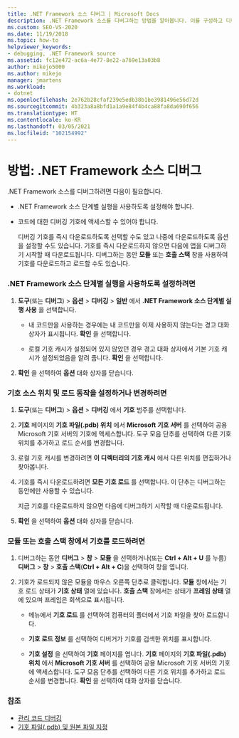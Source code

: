 ```yaml
---
title: .NET Framework 소스 디버그 | Microsoft Docs
description: .NET Framework 소스를 디버그하는 방법을 알아봅니다. 이를 구성하고 디버깅 기호를 다운로드해야 합니다.
ms.custom: SEO-VS-2020
ms.date: 11/19/2018
ms.topic: how-to
helpviewer_keywords:
- debugging, .NET Framework source
ms.assetid: fc12e472-ac6a-4e77-8e22-a769e13a03b8
author: mikejo5000
ms.author: mikejo
manager: jmartens
ms.workload:
- dotnet
ms.openlocfilehash: 2e762b28cfaf239e5edb38b1be3981496e56d72d
ms.sourcegitcommit: 4b323a8a8bfd1a1a9e84f4b4ca88fa8da690f656
ms.translationtype: HT
ms.contentlocale: ko-KR
ms.lasthandoff: 03/05/2021
ms.locfileid: "102154992"
---
```

# <a name="how-to-debug-net-framework-source"></a>방법: .NET Framework 소스 디버그

.NET Framework 소스를 디버그하려면 다음이 필요합니다.

- .NET Framework 소스 단계별 실행을 사용하도록 설정해야 합니다.

- 코드에 대한 디버깅 기호에 액세스할 수 있어야 합니다.

  디버깅 기호를 즉시 다운로드하도록 선택할 수도 있고 나중에 다운로드하도록 옵션을 설정할 수도 있습니다. 기호를 즉시 다운로드하지 않으면 다음에 앱을 디버그하기 시작할 때 다운로드됩니다. 디버그하는 동안 **모듈** 또는 **호출 스택** 창을 사용하여 기호를 다운로드하고 로드할 수도 있습니다.

### <a name="to-enable-stepping-into-net-framework-source"></a>.NET Framework 소스 단계별 실행을 사용하도록 설정하려면

1. **도구**(또는 **디버그**) > **옵션** > **디버깅** > **일반** 에서 **.NET Framework 소스 단계별 실행 사용** 을 선택합니다.

   - 내 코드만을 사용하는 경우에는 내 코드만을 이제 사용하지 않는다는 경고 대화 상자가 표시됩니다. **확인** 을 선택합니다.

   - 로컬 기호 캐시가 설정되어 있지 않았던 경우 경고 대화 상자에서 기본 기호 캐시가 설정되었음을 알려 줍니다. **확인** 을 선택합니다.

1. **확인** 을 선택하여 **옵션** 대화 상자를 닫습니다.

### <a name="to-set-or-change-symbol-source-locations-and-loading-behavior"></a>기호 소스 위치 및 로드 동작을 설정하거나 변경하려면

1. **도구**(또는 **디버그**) > **옵션** > **디버깅** 에서 **기호** 범주를 선택합니다.

1. **기호** 페이지의 **기호 파일(.pdb) 위치** 에서 **Microsoft 기호 서버** 를 선택하여 공용 Microsoft 기호 서버의 기호에 액세스합니다. 도구 모음 단추를 선택하여 다른 기호 위치를 추가하고 로드 순서를 변경합니다.

1. 로컬 기호 캐시를 변경하려면 **이 디렉터리의 기호 캐시** 에서 다른 위치를 편집하거나 찾아봅니다.

1. 기호를 즉시 다운로드하려면 **모든 기호 로드** 를 선택합니다. 이 단추는 디버그하는 동안에만 사용할 수 있습니다.

   지금 기호를 다운로드하지 않으면 다음에 디버그하기 시작할 때 다운로드됩니다.

1. **확인** 을 선택하여 **옵션** 대화 상자를 닫습니다.

### <a name="to-load-symbols-from-the-modules-or-call-stack-windows"></a>모듈 또는 호출 스택 창에서 기호를 로드하려면

1. 디버그하는 동안 **디버그** > **창** > **모듈** 을 선택하거나(또는 **Ctrl + Alt + U** 를 누름) **디버그** > **창** > **호출 스택**(**Ctrl + Alt + C**)을 선택하여 창을 엽니다.

1. 기호가 로드되지 않은 모듈을 마우스 오른쪽 단추로 클릭합니다. **모듈** 창에서는 기호 로드 상태가 **기호 상태** 열에 있습니다. **호출 스택** 창에서는 상태가 **프레임 상태** 열에 있으며 프레임은 회색으로 표시됩니다.

   - 메뉴에서 **기호 로드** 를 선택하여 컴퓨터의 폴더에서 기호 파일을 찾아 로드합니다.

   - **기호 로드 정보** 를 선택하여 디버거가 기호를 검색한 위치를 표시합니다.

   - **기호 설정** 을 선택하여 **기호** 페이지를 엽니다. **기호** 페이지의 **기호 파일(.pdb) 위치** 에서 **Microsoft 기호 서버** 를 선택하여 공용 Microsoft 기호 서버의 기호에 액세스합니다. 도구 모음 단추를 선택하여 다른 기호 위치를 추가하고 로드 순서를 변경합니다. **확인** 을 선택하여 대화 상자를 닫습니다.

### <a name="see-also"></a>참조
- [관리 코드 디버깅](../debugger/debugging-managed-code.md)
- [기호 파일(.pdb) 및 원본 파일 지정](../debugger/specify-symbol-dot-pdb-and-source-files-in-the-visual-studio-debugger.md)

